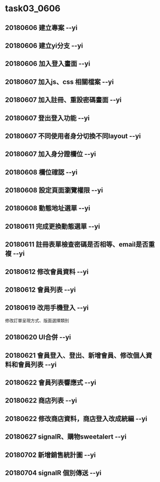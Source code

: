 # task03_0606
## 20180606 建立專案 --yi  
## 20180606 建立yi分支 --yi  
## 20180606 加入登入畫面 --yi  
## 20180607 加入js、css 相關檔案 --yi
## 20180607 加入註冊、重設密碼畫面 --yi    
## 20180607 登出登入功能 --yi   
## 20180607 不同使用者身分切換不同layout --yi   
## 20180607 加入身分證欄位 --yi 
## 20180608 欄位確認 --yi   
## 20180608 設定頁面瀏覽權限 --yi
## 20180608 動態地址選單 --yi   
## 20180611 完成更換動態選單 --yi
## 20180611 註冊表單檢查密碼是否相等、email是否重複 --yi
## 20180612 修改會員資料 --yi   
## 20180612 會員列表 --yi   
## 20180619 改用手機登入 --yi   
修改訂單呈現方式、版面選擇類別  
## 20180620 UI合併 --yi 
## 20180621 會員登入、登出、新增會員、修改個人資料和會員列表 --yi   
## 20180622 會員列表響應式 --yi 
## 20180622 商店列表 --yi   
## 20180622 修改商店資料，商店登入改成統編 --yi 
## 20180627 signalR、購物sweetalert --yi    
## 20180702 新增銷售統計圖 --yi 
## 20180704 signalR 個別傳送 --yi
